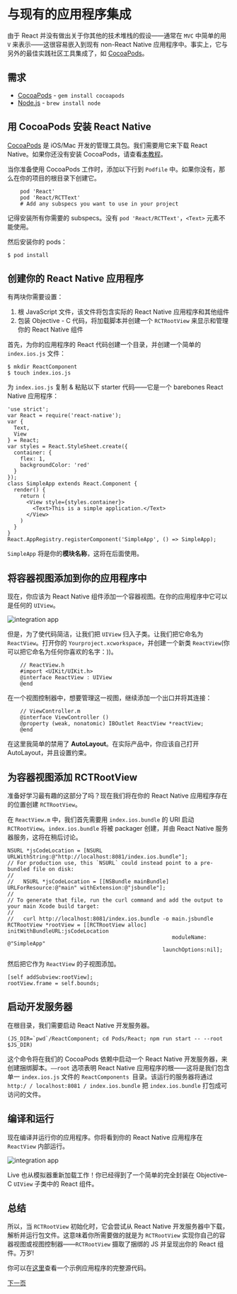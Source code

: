 # 与现有的应用程序集成

由于 React 并没有做出关于你其他的技术堆栈的假设——通常在 `MVC` 中简单的用 `V` 来表示——这很容易嵌入到现有 non-React Native 应用程序中。事实上，它与另外的最佳实践社区工具集成了，如 [CocoaPods](http://cocoapods.org/)。

## 需求
- [CocoaPods](http://cocoapods.org/) - `gem install cocoapods`
- [Node.js](http://nodejs.org/) - `brew install node`

## 用 CocoaPods 安装 React Native

[CocoaPods](http://cocoapods.org/) 是 iOS/Mac 开发的管理工具包。我们需要用它来下载 React Native。如果你还没有安装 CocoaPods，请查看[本教程](http://guides.cocoapods.org/using/getting-started.html)。

当你准备使用 CocoaPods 工作时，添加以下行到 `Podfile` 中。如果你没有，那么在你的项目的根目录下创建它。

``` 
	pod 'React'
	pod 'React/RCTText'
	# Add any subspecs you want to use in your project
```

记得安装所有你需要的 subspecs。没有 `pod 'React/RCTText'`，`<Text>` 元素不能使用。

然后安装你的 pods：

``` 
$ pod install
```

## 创建你的 React Native 应用程序

有两块你需要设置： 

1. 根 JavaScript 文件，该文件将包含实际的 React Native 应用程序和其他组件
2. 包装 Objective - C 代码，将加载脚本并创建一个 `RCTRootView` 来显示和管理你的 React Native 组件

首先，为你的应用程序的 React 代码创建一个目录，并创建一个简单的 `index.ios.js` 文件：


```
$ mkdir ReactComponent
$ touch index.ios.js
```

为 `index.ios.js` 复制 & 粘贴以下 starter 代码——它是一个 barebones React Native 应用程序：

``` 
'use strict';
var React = require('react-native');
var {
  Text,
  View
} = React;
var styles = React.StyleSheet.create({
  container: {
    flex: 1,
    backgroundColor: 'red'
  }
});
class SimpleApp extends React.Component {
  render() {
    return (
      <View style={styles.container}>
        <Text>This is a simple application.</Text>
      </View>
    )
  }
}
React.AppRegistry.registerComponent('SimpleApp', () => SimpleApp);
```

`SimpleApp` 将是你的**模块名称**，这将在后面使用。

## 将容器视图添加到你的应用程序中

现在，你应该为 React Native 组件添加一个容器视图。在你的应用程序中它可以是任何的 `UIView`。

![integration app](../images/integration1.png)

但是，为了使代码简洁，让我们把 `UIView` 归入子类。让我们把它命名为 `ReactView`。打开你的 `Yourproject.xcworkspace`，并创建一个新类 `ReactView`(你可以把它命名为任何你喜欢的名字：))。

``` 
	// ReactView.h
	#import <UIKit/UIKit.h>
	@interface ReactView : UIView
	@end
```

在一个视图控制器中，想要管理这一视图，继续添加一个出口并将其连接：

``` 
	// ViewController.m
	@interface ViewController ()
	@property (weak, nonatomic) IBOutlet ReactView *reactView;
	@end
```

在这里我简单的禁用了 **AutoLayout**。在实际产品中，你应该自己打开 AutoLayout，并且设置约束。

## 为容器视图添加 RCTRootView

准备好学习最有趣的这部分了吗？现在我们将在你的 React Native 应用程序存在的位置创建 `RCTRootView`。

在 `ReactView.m` 中，我们首先需要用 `index.ios.bundle` 的 URI 启动 `RCTRootView`。`index.ios.bundle` 将被 packager 创建，并由 React Native 服务器服务，这将在稍后讨论。

```
NSURL *jsCodeLocation = [NSURL URLWithString:@"http://localhost:8081/index.ios.bundle"];
// For production use, this `NSURL` could instead point to a pre-bundled file on disk:
//
//   NSURL *jsCodeLocation = [[NSBundle mainBundle] URLForResource:@"main" withExtension:@"jsbundle"];
//
// To generate that file, run the curl command and add the output to your main Xcode build target:
//
//   curl http://localhost:8081/index.ios.bundle -o main.jsbundle
RCTRootView *rootView = [[RCTRootView alloc] initWithBundleURL:jsCodeLocation
                                                    moduleName: @"SimpleApp"
                                                 launchOptions:nil];
```

然后把它作为 `ReactView` 的子视图添加。

``` 
[self addSubview:rootView];
rootView.frame = self.bounds;
```

## 启动开发服务器

在根目录，我们需要启动 React Native 开发服务器。

``` 
(JS_DIR=`pwd`/ReactComponent; cd Pods/React; npm run start -- --root $JS_DIR)
```

这个命令将在我们的 CocoaPods 依赖中启动一个 React Native 开发服务器，来创建捆绑脚本。`——root` 选项表明 React Native 应用程序的根——这将是我们包含单一 `index.ios.js` 文件的  `ReactComponents `目录。该运行的服务器将通过 `http:/ / localhost:8081 / index.ios.bundle` 把 `index.ios.bundle` 打包成可访问的文件。

## 编译和运行

现在编译并运行你的应用程序。你将看到你的 React Native 应用程序在 `ReactView` 内部运行。

![integration app](../images/integration2.png)

Live 也从模拟器重新加载工作！你已经得到了一个简单的完全封装在 Objective–C `UIView` 子类中的 React 组件。

## 总结

所以，当 `RCTRootView` 初始化时，它会尝试从 React Native 开发服务器中下载，解析并运行包文件。这意味着你所需要做的就是为 `RCTRootView` 实现你自己的容器视图或视图控制器——`RCTRootView` 摄取了捆绑的 JS 并呈现出你的 React 组件。万岁!

你可以在[这里](https://github.com/tjwudi/EmbededReactNativeExample)查看一个示例应用程序的完整源代码。

[下一页](http://facebook.github.io/react-native/docs/javascript-environment.html#content)
